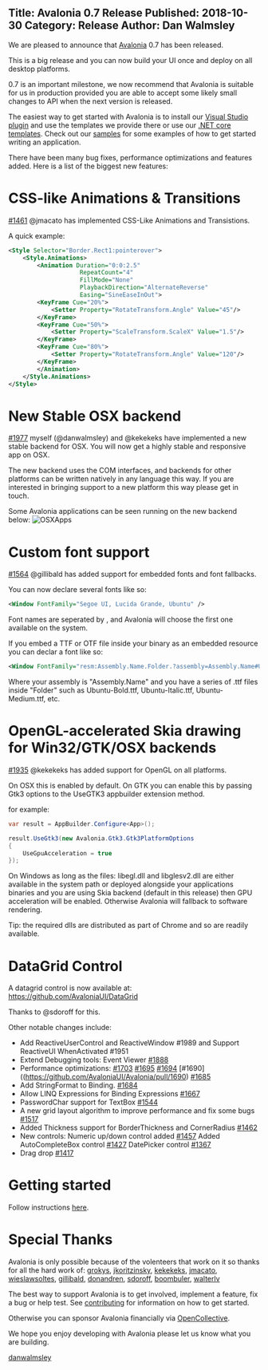Title: Avalonia 0.7 Release
Published: 2018-10-30
Category: Release
Author: Dan Walmsley
---

We are pleased to announce that [Avalonia](https://github.com/AvaloniaUI/Avalonia) 0.7 has been released.

This is a big release and you can now build your UI once and deploy on all desktop platforms.

0.7 is an important milestone, we now recommend that Avalonia is suitable for us in production provided you are able to accept some likely small changes to API when the next version is released.


The easiest way to get started with Avalonia is to install our [Visual Studio plugin](https://marketplace.visualstudio.com/items?itemName=AvaloniaTeam.AvaloniaforVisualStudio) and use the templates we provide there or use our [.NET core templates](https://github.com/AvaloniaUI/avalonia-dotnet-templates). Check out our [samples](https://github.com/AvaloniaUI/Avalonia/tree/master/samples) for some examples of how to get started writing an application.

There have been many bug fixes, performance optimizations and features added. Here is a list of the biggest new features:

# CSS-like Animations & Transitions 
[#1461](https://github.com/AvaloniaUI/Avalonia/pull/1461) @jmacato has implemented CSS-Like Animations and Transistions.

A quick example:
```xml
<Style Selector="Border.Rect1:pointerover">
    <Style.Animations>
        <Animation Duration="0:0:2.5"
                    RepeatCount="4"
                    FillMode="None"
                    PlaybackDirection="AlternateReverse"
                    Easing="SineEaseInOut">
        <KeyFrame Cue="20%">
            <Setter Property="RotateTransform.Angle" Value="45"/>
        </KeyFrame>
        <KeyFrame Cue="50%">
            <Setter Property="ScaleTransform.ScaleX" Value="1.5"/>
        </KeyFrame>
        <KeyFrame Cue="80%">
            <Setter Property="RotateTransform.Angle" Value="120"/>
        </KeyFrame>
        </Animation>
    </Style.Animations>
</Style>
```

# New Stable OSX backend 
[#1977](https://github.com/AvaloniaUI/Avalonia/pull/1977) myself (@danwalmsley) and @kekekeks have implemented a new stable backend for OSX. You will now get a highly stable and responsive app on OSX.

The new backend uses the COM interfaces, and backends for other platforms can be written natively in any language this way. If you are interested in bringing support to a new platform this way please get in touch.

Some Avalonia applications can be seen running on the new backend below:
![OSXApps](/blog/2018-10-30-avalonia-0.7/darkthemeapps.png)


# Custom font support 
[#1564](https://github.com/AvaloniaUI/Avalonia/pull/1564) @gillibald has added support for embedded fonts and font fallbacks.

You can now declare several fonts like so:

```xml
<Window FontFamily="Segoe UI, Lucida Grande, Ubuntu" />
```

Font names are seperated by , and Avalonia will choose the first one available on the system.

If you embed a TTF or OTF file inside your binary as an embedded resource you can declar a font like so:

```xml
<Window FontFamily="resm:Assembly.Name.Folder.?assembly=Assembly.Name#Ubuntu" />
```

Where your assembly is "Assembly.Name" and you have a series of .ttf files inside "Folder" such as Ubuntu-Bold.ttf, Ubuntu-Italic.ttf, Ubuntu-Medium.ttf, etc.


# OpenGL-accelerated Skia drawing for Win32/GTK/OSX backends 
[#1935](https://github.com/AvaloniaUI/Avalonia/pull/1935) @kekekeks has added support for OpenGL on all platforms.

On OSX this is enabled by default.
On GTK you can enable this by passing Gtk3 options to the UseGTK3 appbuilder extension method.

for example:

```csharp
var result = AppBuilder.Configure<App>();

result.UseGtk3(new Avalonia.Gtk3.Gtk3PlatformOptions
{
    UseGpuAcceleration = true
});
```

On Windows as long as the files: libegl.dll and libglesv2.dll are either available in the system path or deployed alongside your applications binaries and you are using Skia backend (default in this release) then GPU acceleration will be enabled. Otherwise Avalonia will fallback to software rendering.

Tip: the required dlls are distributed as part of Chrome and so are readily available.

# DataGrid Control
A datagrid control is now available at:
https://github.com/AvaloniaUI/DataGrid

Thanks to @sdoroff for this.

Other notable changes include:

- Add ReactiveUserControl and ReactiveWindow #1989 and Support ReactiveUI WhenActivated #1951
- Extend Debugging tools: Event Viewer [#1888](https://github.com/AvaloniaUI/Avalonia/pull/1888)
- Performance optimizations: [#1703](https://github.com/AvaloniaUI/Avalonia/pull/1703) [#1695](https://github.com/AvaloniaUI/Avalonia/pull/1695) [#1694](https://github.com/AvaloniaUI/Avalonia/pull/1694) [#1690]((https://github.com/AvaloniaUI/Avalonia/pull/1690) [#1685](https://github.com/AvaloniaUI/Avalonia/pull/1685)
- Add StringFormat to Binding. [#1684](https://github.com/AvaloniaUI/Avalonia/pull/1684)
- Allow LINQ Expressions for Binding Expressions [#1667](https://github.com/AvaloniaUI/Avalonia/pull/1667)
- PasswordChar support for TextBox [#1544](https://github.com/AvaloniaUI/Avalonia/pull/1544)
- A new grid layout algorithm to improve performance and fix some bugs [#1517](https://github.com/AvaloniaUI/Avalonia/pull/1517)
- Added Thickness support for BorderThickness and CornerRadius [#1462](https://github.com/AvaloniaUI/Avalonia/pull/1462)
- New controls: Numeric up/down control added [#1457](https://github.com/AvaloniaUI/Avalonia/pull/1457) Added AutoCompleteBox control [#1427](https://github.com/AvaloniaUI/Avalonia/pull/1427) DatePicker control [#1367](https://github.com/AvaloniaUI/Avalonia/pull/1367)
- Drag drop [#1417](https://github.com/AvaloniaUI/Avalonia/pull/1417)
 
 # Getting started

Follow instructions [here](/docs/quickstart).

# Special Thanks
Avalonia is only possible because of the volenteers that work on it so thanks for all the hard work of:
[grokys](https://github.com/grokys), [jkoritzinsky](https://github.com/jkoritzinsky), [kekekeks](https://github.com/kekekeks), [jmacato](https://github.com/jmacato), [wieslawsoltes](https://github.com/wieslawsoltes), [gillibald](https://github.com/gillibald), [donandren](https://github.com/donandren), [sdoroff](https://github.com/sdoroff), [boombuler](https://github.com/boombuler), [walterlv](https://github.com/walterlv)

The best way to support Avalonia is to get involved, implement a feature, fix a bug or help test. See [contributing](http://avaloniaui.net/contributing/contributing) for information on how to get started.

Otherwise you can sponsor Avalonia financially via [OpenCollective](https://opencollective.com/Avalonia#sponsor).


We hope you enjoy developing with Avalonia please let us know what you are building.

[danwalmsley](https://github.com/danwalmsley)
